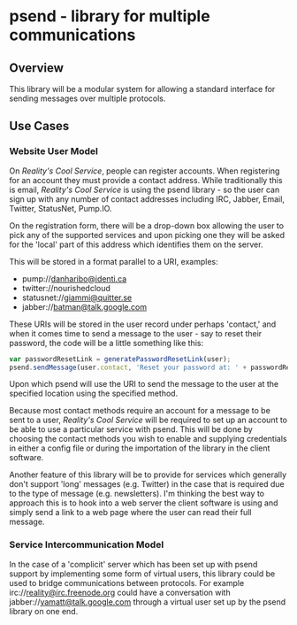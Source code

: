 # psend - library for multiple communications

## Overview

This library will be a modular system for allowing a standard interface for
sending messages over multiple protocols.

## Use Cases

### Website User Model

On *Reality's Cool Service*, people can register accounts. When registering for
an account they must provide a contact address. While traditionally this is
email, *Reality's Cool Service* is using the psend library - so the user can
sign up with any number of contact addresses including IRC, Jabber, Email,
Twitter, StatusNet, Pump.IO.

On the registration form, there will be a drop-down box allowing the user to
pick any of the supported services and upon picking one they will be asked for
the 'local' part of this address which identifies them on the server.

This will be stored in a format parallel to a URI, examples:

* pump://danharibo@identi.ca
* twitter://nourishedcloud
* statusnet://giammi@quitter.se
* jabber://batman@talk.google.com

These URIs will be stored in the user record under perhaps 'contact,' and when
it comes time to send a message to the user - say to reset their password, the
code will be a little something like this:

```javascript
var passwordResetLink = generatePasswordResetLink(user);
psend.sendMessage(user.contact, 'Reset your password at: ' + passwordResetLink);
```

Upon which psend will use the URI to send the message to the user at the
specified location using the specified method.

Because most contact methods require an account for a message to be sent to a
user, *Reality's Cool Service* will be required to set up an account to be able
to use a particular service with psend. This will be done by choosing the
contact methods you wish to enable and supplying credentials in either a config 
file or during the importation of the library in the client software.

Another feature of this library will be to provide for services which generally
don't support 'long' messages (e.g. Twitter) in the case that is required due to
the type of message (e.g. newsletters). I'm thinking the best way to approach
this is to hook into a web server the client software is using and simply send a
link to a web page where the user can read their full message. 

### Service Intercommunication Model

In the case of a 'complicit' server which has been set up with psend support by
implementing some form of virtual users, this library could be used to bridge 
communications between protocols. For example irc://reality@irc.freenode.org
could have a conversation with jabber://yamatt@talk.google.com through a virtual
user set up by the psend library on one end.
